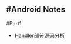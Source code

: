 #Android Notes
-----
#Part1
* [Handler部分源码分析](https://github.com/getletCodes/AndroidNotes/blob/master/part1/Handler源码分析.md)